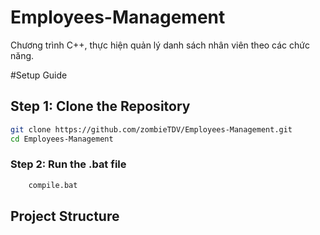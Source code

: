 # Employees-Management
Chương trình C++,  thực hiện quản lý danh sách nhân viên theo các chức năng.

#Setup Guide
## Step 1: Clone the Repository
```bash
git clone https://github.com/zombieTDV/Employees-Management.git
cd Employees-Management
```

### Step 2: Run the .bat file
```bash
    compile.bat
```

## Project Structure